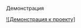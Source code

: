 Демонстрация

[![Демонстрация к проекту]](https://github.com/kristinakrasnodubskaya/raw/master/Memorina-colors-/demonstration.mp4)
